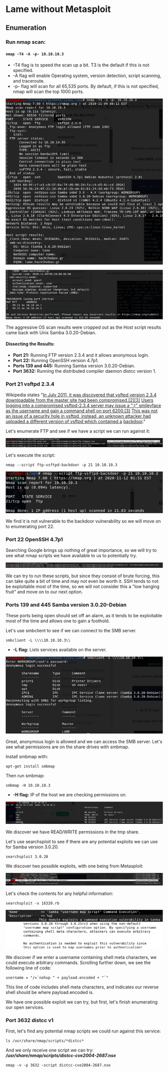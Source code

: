 # Lame without Metasploit

## Enumeration

### Run nmap scan: 

#### **`nmap -T4 -A -p- 10.10.10.3`**

* -T4 flag is to speed the scan up a bit. T3 is the default if this is not specified.
* -A flag will enable Operating system, version detection, script scanning, and traceroute.
* -p- flag will scan for all 65,535 ports. By default, if this is not specified, nmap will scan the top 1000 ports.

![Part 1 of results](../.gitbook/assets/lame-nmap-part-1.png)

![Part 2 of results](../.gitbook/assets/lame-nmap-part-2.png)

The aggressive OS scan results were cropped out as the Host script results came back with Unix Samba 3.0.20-Debian.

#### Dissecting the Results:

* **Port 21:** Running FTP version 2.3.4 and it allows anonymous login.
* **Port 22:** Running OpenSSH version 4.7p1.
* **Ports 139 and 445:** Running Samba version 3.0.20-Debian.
* **Port 3632:** Running the distributed compiler daemon distcc version 1.

### Port 21 vsftpd 2.3.4

Wikipedia states "[In July 2011, it was discovered that vsftpd version 2.3.4 downloadable from the master site had been compromised.](https://en.wikipedia.org/wiki/Vsftpd)[\[2\]](https://en.wikipedia.org/wiki/Vsftpd#cite_note-2)[\[3\]](https://en.wikipedia.org/wiki/Vsftpd#cite_note-sbs1-3) [Users logging into a compromised vsftpd-2.3.4 server may issue a ":\)" smileyface as the username and gain a command shell on port 6200.](https://en.wikipedia.org/wiki/Vsftpd)[\[3\]](https://en.wikipedia.org/wiki/Vsftpd#cite_note-sbs1-3) [This was not an issue of a security hole in vsftpd, instead, an unknown attacker had uploaded a different version of vsftpd which contained a](https://en.wikipedia.org/wiki/Vsftpd) [backdoor](https://en.wikipedia.org/wiki/Backdoor_%28computing%29)."

Let's enumerate FTP and see if we have a script we can run against it:

![](../.gitbook/assets/enumerate-ftp.png)

Let's execute the script:

```text
nmap --script ftp-vsftpd-backdoor -p 21 10.10.10.3
```

![](../.gitbook/assets/backdoor-not-vulnerable.png)

We find it is not vulnerable to the backdoor vulnerability so we will move on to enumerating port 22.

### Port 22 OpenSSH 4.7p1

Searching Google brings up nothing of great importance, so we will try to see what nmap scripts we have available to us to potentially try.

![](../.gitbook/assets/ssh-scripts.png)

We can try to run these scripts, but since they consist of brute forcing, this can take quite a bit of time and may not even be worth it. SSH tends to not be exploitable most of the time, so we will not consider this a "low hanging fruit" and move on to our next option.

### Ports 139 and 445 Samba version 3.0.20-Debian

These ports being open should set off an alarm, as it tends to be exploitable most of the time and allows one to gain a foothold.

Let's use smbclient to see if we can connect to the SMB server.

```text
smbclient -L \\\\10.10.10.3\\
```

* **-L flag:** Lists services available on the server.

![](../.gitbook/assets/smbclient-lame.png)

Great, anonymous login is allowed and we can access the SMB server. Let's see what permissions are on the share drives with smbmap.

Install smbmap with:

```text
apt-get install smbmap
```

Then run smbmap:

```text
smbmap -H 10.10.10.3
```

* **-H flag:** IP of the host we are checking permissions on.

![](../.gitbook/assets/smbmap-lame.png)

We discover we have READ/WRITE permissions in the tmp share.

Let's use searchsploit to see if there are any potential exploits we can use for Samba version 3.0.20.

```text
searchsploit 3.0.20
```

We discover two possible exploits, with one being from Metasploit:

![](../.gitbook/assets/searchsploit-results.png)

Let's check the contents for any helpful information:

```text
searchsploit -x 16320.rb
```

![](../.gitbook/assets/exploit-code-info.png)

We discover if we enter a username containing shell meta characters, we could execute arbitrary commands. Scrolling further down, we see the following line of code:

```text
username = "/=`nohup " + payload.encoded + "`"
```

This line of code includes shell meta characters, and indicates our reverse shell should be where payload.encoded is.

We have one possible exploit we can try, but first, let's finish enumerating our open services.

### Port 3632 distcc v1

First, let's find any potential nmap scripts we could run against this service:

```text
ls /usr/share/nmap/scripts/*distcc*
```

And we only receive one script we can try: _**/usr/share/nmap/scripts/distcc-cve2004-2687.nse**_

```text
nmap -v -p 3632 -script distcc-cve2004-2687.nse
```

